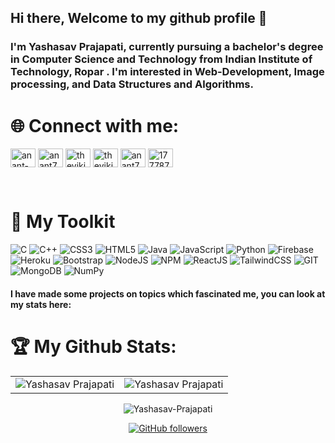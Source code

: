 ## Hi there, Welcome to my github profile 👋 

<h3> I'm Yashasav Prajapati, currently pursuing a bachelor's degree in Computer Science and Technology from <b> Indian Institute of Technology, Ropar </b>. I'm interested in Web-Development, Image processing, and Data Structures and Algorithms.</h3>


# 🌐 Connect with me:
<p align="left">
<a href="https://www.linkedin.com/in/yashasav-p/" target="blank"><img align="center" src="https://raw.githubusercontent.com/rahuldkjain/github-profile-readme-generator/master/src/images/icons/Social/linked-in-alt.svg" alt="anant-prakash-singh-625b21224" height="30" width="40" /></a>
<a href="https://twitter.com/yashasv_p" target="blank"><img align="center" src="https://raw.githubusercontent.com/rahuldkjain/github-profile-readme-generator/master/src/images/icons/Social/twitter.svg" alt="anant733n" height="30" width="40" /></a>
<a href="https://codeforces.com/profile/yashasav_p" target="blank"><img align="center" src="https://raw.githubusercontent.com/rahuldkjain/github-profile-readme-generator/master/src/images/icons/Social/codeforces.svg" alt="theviking733n" height="30" width="40" /></a>
<a href="https://leetcode.com/yamuprajapati05/" target="blank"><img align="center" src="https://raw.githubusercontent.com/rahuldkjain/github-profile-readme-generator/master/src/images/icons/Social/leet-code.svg" alt="theviking733n" height="30" width="40" /></a>
<a href="https://auth.geeksforgeeks.org/user/yamuprajapati05/" target="blank"><img align="center" src="https://raw.githubusercontent.com/rahuldkjain/github-profile-readme-generator/master/src/images/icons/Social/geeks-for-geeks.svg" alt="anant733n" height="30" width="40" /></a>
<a href="https://stackoverflow.com/users/8559174/yashasav-prajapati" target="blank"><img align="center" src="https://raw.githubusercontent.com/rahuldkjain/github-profile-readme-generator/master/src/images/icons/Social/stack-overflow.svg" alt="17778794" height="30" width="40" /></a>
</p>

<br/>

 <!--# 💻 Tech Stack: -->
# 🧰 My Toolkit
![C](https://img.shields.io/badge/c-%2300599C.svg?style=for-the-badge&logo=c&logoColor=white) ![C++](https://img.shields.io/badge/c++-%2300599C.svg?style=for-the-badge&logo=c%2B%2B&logoColor=white) ![CSS3](https://img.shields.io/badge/css3-%231572B6.svg?style=for-the-badge&logo=css3&logoColor=white) ![HTML5](https://img.shields.io/badge/html5-%23E34F26.svg?style=for-the-badge&logo=html5&logoColor=white) ![Java](https://img.shields.io/badge/java-%23ED8B00.svg?style=for-the-badge&logo=java&logoColor=white) ![JavaScript](https://img.shields.io/badge/javascript-%23323330.svg?style=for-the-badge&logo=javascript&logoColor=%23F7DF1E) ![Python](https://img.shields.io/badge/python-%2314354C.svg?style=for-the-badge&logo=python&logoColor=white) ![Firebase](https://img.shields.io/badge/firebase-ffca28?style=for-the-badge&logo=firebase&logoColor=black) ![Heroku](https://img.shields.io/badge/heroku-%23430098.svg?style=for-the-badge&logo=heroku&logoColor=white) ![Bootstrap](https://img.shields.io/badge/bootstrap-%23563D7C.svg?style=for-the-badge&logo=bootstrap&logoColor=white) ![NodeJS](https://img.shields.io/badge/Node.js-339933?style=for-the-badge&logo=nodedotjs&logoColor=white) ![NPM](https://img.shields.io/badge/NPM-%23000000.svg?style=for-the-badge&logo=npm&logoColor=white) ![ReactJS](https://img.shields.io/badge/react_js-%2320232a.svg?style=for-the-badge&logo=react&logoColor=%2361DAFB) ![TailwindCSS](https://img.shields.io/badge/tailwindcss-%2338B2AC.svg?style=for-the-badge&logo=tailwind-css&logoColor=white) ![GIT](https://img.shields.io/badge/Git-F05032?style=for-the-badge&logo=git&logoColor=white)  ![MongoDB](https://img.shields.io/badge/MongoDB-%234ea94b.svg?style=for-the-badge&logo=mongodb&logoColor=white) ![NumPy](https://img.shields.io/badge/opencv-%23013243.svg?style=for-the-badge&logo=opencv&logoColor=white)

#### I have made some projects on topics which fascinated me, you can look at my stats here:

# 🏆 My Github Stats:

<table>
  <tr>
   <td><img src="https://github-readme-stats.vercel.app/api?username=Yashasv-Prajapati&include_all_commits=true&count_private=true&show_icons=true&line_height=20&title_color=7A7ADB&icon_color=2234AE&text_color=D3D3D3&bg_color=0,000000,130F40" alt="Yashasav Prajapati" />
    <td><img src="https://github-readme-stats.vercel.app/api/top-langs?username=Yashasv-Prajapati&show_icons=true&locale=en&layout=compact&title_color=7A7ADB&icon_color=2234AE&text_color=D3D3D3&bg_color=0,000000,130F40" alt="Yashasav Prajapati" /></td>
  </tr>
</table>

<div align="center">
<p><img align="center" src="https://github-readme-streak-stats.herokuapp.com/?user=Yashasv-Prajapati&theme=dark" alt="Yashasav-Prajapati" /></p>


[![GitHub followers](https://img.shields.io/github/followers/Yashasv-Prajapati.svg?style=social&label=Follow)](https://github.com/Yashasv-Prajapati?tab=followers)

</div>
